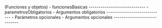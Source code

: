 (Funciones y objetos)
    - funcionesBasicas
    -----------------------------
    - parametrosObligatorios
        - Argumentos obligatorios
    -----------------------------
    - Parámetros opcionales
        - Argumentos opcionales
    -----------------------------